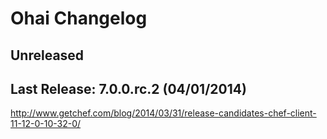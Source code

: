 # Ohai Changelog

## Unreleased

## Last Release: 7.0.0.rc.2 (04/01/2014)

http://www.getchef.com/blog/2014/03/31/release-candidates-chef-client-11-12-0-10-32-0/
